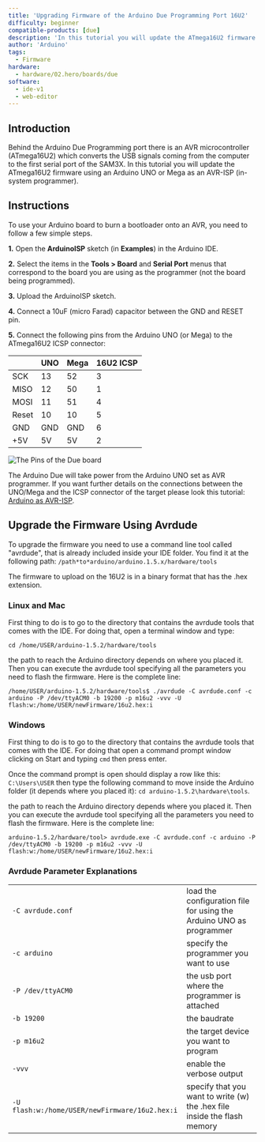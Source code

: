 ```yaml
---
title: 'Upgrading Firmware of the Arduino Due Programming Port 16U2'
difficulty: beginner
compatible-products: [due]
description: 'In this tutorial you will update the ATmega16U2 firmware using an Arduino UNO or Mega as an AVR-ISP (in-system programmer).'
author: 'Arduino'
tags: 
  - Firmware
hardware:
  - hardware/02.hero/boards/due
software:
  - ide-v1
  - web-editor
---
```


## Introduction

Behind the Arduino Due Programming port there is an AVR microcontroller (ATmega16U2) which converts the USB signals coming from the computer to the first serial port of the SAM3X. In this tutorial you will update the ATmega16U2 firmware using an Arduino UNO or Mega as an AVR-ISP (in-system programmer).

## Instructions

To use your Arduino board to burn a bootloader onto an AVR, you need to follow a few simple steps.

**1.** Open the **ArduinoISP** sketch (in **Examples**) in the Arduino IDE.

**2.** Select the items in the **Tools > Board** and **Serial Port** menus that correspond to the board you are using as the programmer (not the board being programmed).

**3.** Upload the ArduinoISP sketch.

**4.** Connect a 10uF (micro Farad) capacitor between the GND and RESET pin.

**5.** Connect the following pins from the Arduino UNO (or Mega) to the ATmega16U2 ICSP connector:

||UNO|Mega|16U2 ICSP|
|-|-|-|-|
|SCK|13|52|3|
|MISO|12|50|1|
|MOSI|11|51|4|
|Reset|10|10|5|
|GND|GND|GND|6|
|+5V|5V|5V|2|

![The Pins of the Due board](./assets/Due16U2UpgradeSPI.jpg)

The Arduino Due will take power from the Arduino UNO set as AVR programmer. If you want further details on the connections between the UNO/Mega and the ICSP connector of the target please look this tutorial: [Arduino as AVR-ISP](https://www.arduino.cc/en/Tutorial/ArduinoISP).

## Upgrade the Firmware Using Avrdude

To upgrade the firmware you need to use a command line tool called "avrdude", that is already included inside your IDE folder. You find it at the following path: `/path*to*arduino/arduino.1.5.x/hardware/tools`


The firmware to upload on the 16U2 is in a binary format that has the .hex extension.

### Linux and Mac

First thing to do is to go to the directory that contains the avrdude tools that comes with the IDE. For doing that, open a terminal window and type:

`cd /home/USER/arduino-1.5.2/hardware/tools`

the path to reach the Arduino directory depends on where you placed it. Then you can execute the avrdude tool specifying all the parameters you need to flash the firmware. Here is the complete line:


```
/home/USER/arduino-1.5.2/hardware/tools$ ./avrdude -C avrdude.conf -c arduino -P /dev/ttyACM0 -b 19200 -p m16u2 -vvv -U flash:w:/home/USER/newFirmware/16u2.hex:i
```

### Windows

First thing to do is to go to the directory that contains the avrdude tools that comes with the IDE. For doing that open a command prompt window clicking on Start and typing `cmd` then press enter.

Once the command prompt is open should display a row like this: `C:\Users\USER` then type the following command to move inside the Arduino folder (it depends where you placed it): `cd arduino-1.5.2\hardware\tools`.

the path to reach the Arduino directory depends where you placed it. Then you can execute the avrdude tool specifying all the parameters you need to flash the firmware. Here is the complete line:


```
arduino-1.5.2/hardware/tool> avrdude.exe -C avrdude.conf -c arduino -P /dev/ttyACM0 -b 19200 -p m16u2 -vvv -U flash:w:/home/USER/newFirmware/16u2.hex:i
```

### Avrdude Parameter Explanations

| | |
|-|-|
|`-C avrdude.conf`|load the configuration file for using the Arduino UNO as programmer|
|`-c arduino`|specify the programmer you want to use|
|`-P /dev/ttyACM0`|the usb port where the programmer is attached|
|`-b 19200`|the baudrate|
|`-p m16u2`|the target device you want to program|
|`-vvv`|enable the verbose output|
|`-U flash:w:/home/USER/newFirmware/16u2.hex:i`|specify that you want to write (w) the .hex file inside the flash memory|
